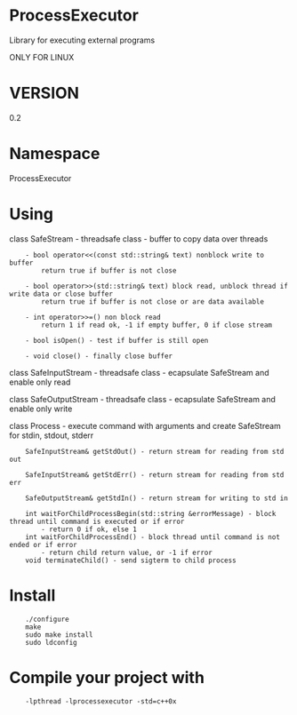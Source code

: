 ProcessExecutor
===============

Library for executing external programs

ONLY FOR LINUX

VERSION
=======

0.2

Namespace
=========

ProcessExecutor

Using
=====

class SafeStream - threadsafe class
	- buffer to copy data over threads
		
		- bool operator<<(const std::string& text) nonblock write to buffer
			return true if buffer is not close
			
		- bool operator>>(std::string& text) block read, unblock thread if write data or close buffer
			return true if buffer is not close or are data available
		
		- int operator>>=() non block read
			return 1 if read ok, -1 if empty buffer, 0 if close stream
		
		- bool isOpen() - test if buffer is still open
		
		- void close() - finally close buffer
	
class SafeInputStream - threadsafe class
	- ecapsulate SafeStream and enable only read

class SafeOutputStream - threadsafe class
	- ecapsulate SafeStream and enable only write
	
class Process
	- execute command with arguments and create SafeStream for stdin, stdout, stderr
		
		SafeInputStream& getStdOut() - return stream for reading from std out
		
		SafeInputStream& getStdErr() - return stream for reading from std err
		
		SafeOutputStream& getStdIn() - return stream for writing to std in
		
		int waitForChildProcessBegin(std::string &errorMessage) - block thread until command is executed or if error
			- return 0 if ok, else 1
		int waitForChildProcessEnd() - block thread until command is not ended or if error
			- return child return value, or -1 if error
		void terminateChild() - send sigterm to child process

Install
=======

		./configure
		make
		sudo make install
		sudo ldconfig

Compile your project with
==========================
		-lpthread -lprocessexecutor -std=c++0x
